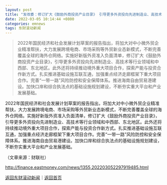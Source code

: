 ```yaml
---
layout: post
title: "发改委：修订扩大《鼓励外商投资产业目录》 引导更多外资投向先进制造业、高技术等行业领域"
date: 2022-03-05 10:14:44 +0800
categories: emnews
tags: 东财滚动新闻
---
```

> 2022年国民经济和社会发展计划草案的报告指出，将加大对中小微外贸企业精准帮扶，大力发展跨境电商、市场采购等外贸新业态新模式，不断完善覆盖全球的海外仓网络。实施好新版外资准入负面清单，修订扩大《鼓励外商投资产业目录》，引导更多外资投向先进制造业、高技术等行业领域和中西部、东北地区。此外还将持续推动境外重大项目合作，探索产能与投资合作新方式。扎实推进基础设施互联互通，加强重点经济走廊框架下重大项目合作。完善“一带一路”风险防控和安全保障体系。推进海南自由贸易港建设。加快口岸和综合执法点的基础设施规划建设，不断夯实重大平台和产业发展基础。

<p>2022年国民经济和社会发展计划草案的报告指出，将加大对中小微外贸企业精准帮扶，大力发展跨境电商、市场采购等外贸新业态新模式，不断完善覆盖全球的海外仓网络。实施好新版外资准入负面清单，修订扩大《鼓励外商投资产业目录》，引导更多外资投向先进制造业、高技术等行业领域和中西部、东北地区。此外还将持续推动境外重大项目合作，探索产能与投资合作新方式。扎实推进基础设施互联互通，加强重点经济走廊框架下重大项目合作。完善“一带一路”风险防控和安全保障体系。推进海南自由贸易港建设。加快口岸和综合执法点的基础设施规划建设，不断夯实重大平台和产业发展基础。</p><p class="em_media">（文章来源：财联社）</p>

<http://finance.eastmoney.com/news/1355,202203052297919485.html>

[返回东财滚动新闻](//finews.withounder.com/emnews/)｜[返回首页](//finews.withounder.com/)